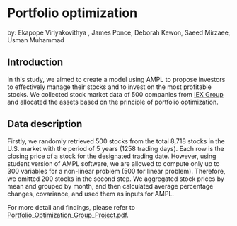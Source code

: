 # Portfolio optimization

by: Ekapope Viriyakovithya , James Ponce, Deborah Kewon, Saeed Mirzaee, Usman Muhammad

## Introduction
In this study, we aimed to create a model using AMPL to propose investors to effectively
manage their stocks and to invest on the most profitable stocks. We collected stock
market data of 500 companies from [IEX Group](https://iextrading.com/developer/docs/) and allocated the assets based on the principle of portfolio optimization.

## Data description
Firstly, we randomly retrieved 500 stocks from the total 8,718 stocks in the U.S. market
with the period of 5 years (1258 trading days). Each row is the closing price of a stock for
the designated trading date. However, using student version of AMPL software, we are
allowed to compute only up to 300 variables for a non-linear problem (500 for linear
problem). Therefore, we omitted 200 stocks in the second step. We aggregated stock
prices by mean and grouped by month, and then calculated average percentage changes,
covariance, and used them as inputs for AMPL.

For more detail and findings, please refer to [Portfolio_Optimization_Group_Project.pdf](https://github.com/dkewon/Portfolio-Optimization/blob/master/Portfolio_Optimization_Group_Project.pdf).